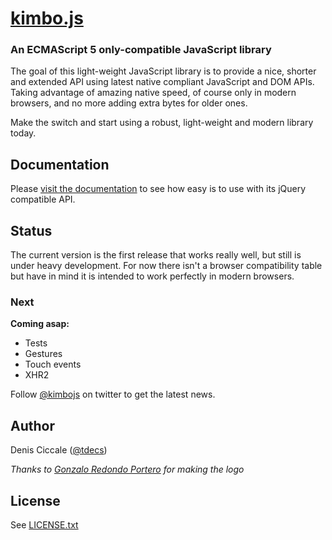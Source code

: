 # [kimbo.js](http://kimbojs.com)

### An ECMAScript 5 only-compatible JavaScript library

The goal of this light-weight JavaScript library is to provide a nice, shorter and extended API using latest native compliant JavaScript and DOM APIs.
Taking advantage of amazing native speed, of course only in modern browsers, and no more adding extra bytes for older ones.

Make the switch and start using a robust, light-weight and modern library today.

## Documentation
Please [visit the documentation](http://api.kimbojs.com) to see how easy is to use with its jQuery compatible API.

## Status
The current version is the first release that works really well, but still is under heavy development.
For now there isn't a browser compatibility table but have in mind it is intended to work perfectly in modern browsers.

### Next
**Coming asap:**
- Tests
- Gestures
- Touch events
- XHR2

Follow [@kimbojs](http://twitter.com/kimbojs) on twitter to get the latest news.

## Author
Denis Ciccale ([@tdecs](http://twitter.com/tdecs))

*Thanks to [Gonzalo Redondo Portero](http://www.behance.net/?search=gonzalo+redondo) for making the logo*

## License
See [LICENSE.txt](https://raw.github.com/dciccale/kimbo.js/master/LICENSE.txt)
